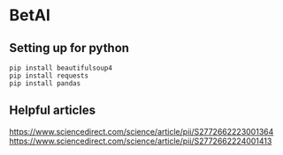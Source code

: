 # BetAI

## Setting up for python

```
pip install beautifulsoup4
pip install requests
pip install pandas
```

## Helpful articles

https://www.sciencedirect.com/science/article/pii/S2772662223001364
https://www.sciencedirect.com/science/article/pii/S2772662224001413
